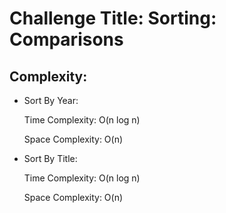 # Challenge Title: Sorting: Comparisons



## Complexity:

- Sort By Year:

    Time Complexity: O(n log n)

    Space Complexity: O(n)

- Sort By Title:

    Time Complexity: O(n log n)

    Space Complexity: O(n)
